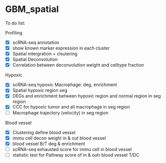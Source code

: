 # GBM_spatial
To do list:

Profiling

- [x] scRNA-seq annotation
- [x] show known marker expression in each cluster
- [x] Spatial intergration + clsutering
- [x] Spatial Deconvolution
- [x] Correlation between deconvolution weight and celltype fraction

Hypoxic

- [x] scRNA-seq hypoxic Macrophage: deg, enrichment
- [x] Spatial hypoxic region seg
- [x] DEGs and enrichment between hypoxic region and normal region in seg region
- [x] CCC for hypoxic tumor and all macrophage in seg region
- [ ] Macrophage trajectory (velocity) in seg region

Blood vessel

- [x] Clustering define blood vessel
- [x] immu cell decon weight in & out blood vessel
- [x] blood vessel B/T deg & enrichment
- [ ] scRNA-seq exhausted score for immu cell in blood vessel
- [ ] statistic test for Pathway score of in & outr blood vessel T/DC
